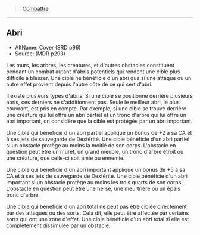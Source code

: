 ﻿> [Combattre](hd_combat.md)

---

## Abri

- AltName: Cover (SRD p96)
- Source: (MDR p293)

Les murs, les arbres, les créatures, et d'autres obstacles constituent pendant un combat autant d'abris potentiels qui rendent une cible plus difficile à blesser. Une cible ne bénéficie d'un abri que si une attaque ou un autre effet provient depuis l'autre côté de ce qui sert d'abri.

Il existe plusieurs types d'abris. Si une cible se positionne derrière plusieurs abris, ces derniers ne s'additionnent pas. Seule le meilleur abri, le plus couvrant, est pris en compte. Par exemple, si une cible se trouve derrière une créature qui lui offre un abri partiel et un tronc d'arbre qui lui offre un abri important, on considère que la cible est protégée par un abri important.

Une cible qui bénéficie d'un abri partiel applique un bonus de +2 à sa CA et à ses jets de sauvegarde de Dextérité. Une cible bénéficie d'un abri partiel si un obstacle protège au moins la moitié de son corps. L'obstacle en question peut être un muret, un grand meuble, un tronc d'arbre étroit ou une créature, que celle-ci soit amie ou ennemie.

Une cible qui bénéficie d'un abri important applique un bonus de +5 à sa CA et à ses jets de sauvegarde de Dextérité. Une cible bénéficie d'un abri important si un obstacle protège au moins les trois quarts de son corps. L'obstacle en question peut être une herse, une meurtrière ou un épais tronc d'arbre.

Une cible qui bénéficie d'un abri total ne peut pas être ciblée directement par des attaques ou des sorts. Cela dit, elle peut être affectée par certains sorts qui ont une zone d'effet. Une cible bénéficie d'un abri total si elle est complètement dissimulée par un obstacle.

